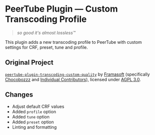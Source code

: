 # PeerTube Plugin — Custom Transcoding Profile

> *so good it's almost lossless™*

This plugin adds a new transcoding profile to PeerTube with custom settings for CRF, preset, tune and profile.

## Original Project

[`peertube-plugin-transcoding-custom-quality`](https://framagit.org/framasoft/peertube/official-plugins/-/tree/master/peertube-plugin-transcoding-custom-quality) by [Framasoft](https://framasoft.org/en/) (specifically [Chocobozzz](https://framagit.org/chocobozzz) and [Individual Contributors](https://framagit.org/framasoft/peertube/official-plugins/-/graphs/master)), licensed under [AGPL 3.0](https://framagit.org/framasoft/peertube/official-plugins/-/blob/master/LICENSE).

## Changes

- Adjust default CRF values
- Added `profile` option
- Added `tune` option
- Added `preset` option
- Linting and formatting
